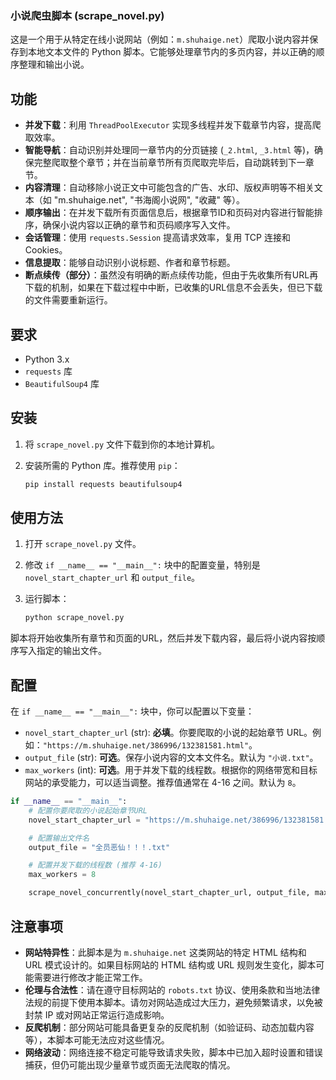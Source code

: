 ### 小说爬虫脚本 (scrape_novel.py)

这是一个用于从特定在线小说网站（例如：`m.shuhaige.net`）爬取小说内容并保存到本地文本文件的 Python 脚本。它能够处理章节内的多页内容，并以正确的顺序整理和输出小说。

## 功能

* **并发下载**：利用 `ThreadPoolExecutor` 实现多线程并发下载章节内容，提高爬取效率。
* **智能导航**：自动识别并处理同一章节内的分页链接 (`_2.html`, `_3.html` 等)，确保完整爬取整个章节；并在当前章节所有页爬取完毕后，自动跳转到下一章节。
* **内容清理**：自动移除小说正文中可能包含的广告、水印、版权声明等不相关文本（如 "m.shuhaige.net", "书海阁小说网", "收藏" 等）。
* **顺序输出**：在并发下载所有页面信息后，根据章节ID和页码对内容进行智能排序，确保小说内容以正确的章节和页码顺序写入文件。
* **会话管理**：使用 `requests.Session` 提高请求效率，复用 TCP 连接和 Cookies。
* **信息提取**：能够自动识别小说标题、作者和章节标题。
* **断点续传（部分）**：虽然没有明确的断点续传功能，但由于先收集所有URL再下载的机制，如果在下载过程中中断，已收集的URL信息不会丢失，但已下载的文件需要重新运行。

## 要求

* Python 3.x
* `requests` 库
* `BeautifulSoup4` 库

## 安装

1. 将 `scrape_novel.py` 文件下载到你的本地计算机。
2. 安装所需的 Python 库。推荐使用 `pip`：

   ```bash
   pip install requests beautifulsoup4
   ```

## 使用方法

1. 打开 `scrape_novel.py` 文件。
2. 修改 `if __name__ == "__main__":` 块中的配置变量，特别是 `novel_start_chapter_url` 和 `output_file`。
3. 运行脚本：

   ```bash
   python scrape_novel.py
   ```

脚本将开始收集所有章节和页面的URL，然后并发下载内容，最后将小说内容按顺序写入指定的输出文件。

## 配置

在 `if __name__ == "__main__":` 块中，你可以配置以下变量：

* `novel_start_chapter_url` (str): **必填**。你要爬取的小说的起始章节 URL。例如：`"https://m.shuhaige.net/386996/132381581.html"`。
* `output_file` (str): **可选**。保存小说内容的文本文件名。默认为 `"小说.txt"`。
* `max_workers` (int): **可选**。用于并发下载的线程数。根据你的网络带宽和目标网站的承受能力，可以适当调整。推荐值通常在 4-16 之间。默认为 `8`。

```python
if __name__ == "__main__":
    # 配置你要爬取的小说起始章节URL
    novel_start_chapter_url = "https://m.shuhaige.net/386996/132381581.html"

    # 配置输出文件名
    output_file = "全员恶仙！！！.txt"

    # 配置并发下载的线程数 (推荐 4-16)
    max_workers = 8

    scrape_novel_concurrently(novel_start_chapter_url, output_file, max_workers)
```

## 注意事项

* **网站特异性**：此脚本是为 `m.shuhaige.net` 这类网站的特定 HTML 结构和 URL 模式设计的。如果目标网站的 HTML 结构或 URL 规则发生变化，脚本可能需要进行修改才能正常工作。
* **伦理与合法性**：请在遵守目标网站的 `robots.txt` 协议、使用条款和当地法律法规的前提下使用本脚本。请勿对网站造成过大压力，避免频繁请求，以免被封禁 IP 或对网站正常运行造成影响。
* **反爬机制**：部分网站可能具备更复杂的反爬机制（如验证码、动态加载内容等），本脚本可能无法应对这些情况。
* **网络波动**：网络连接不稳定可能导致请求失败，脚本中已加入超时设置和错误捕获，但仍可能出现少量章节或页面无法爬取的情况。
